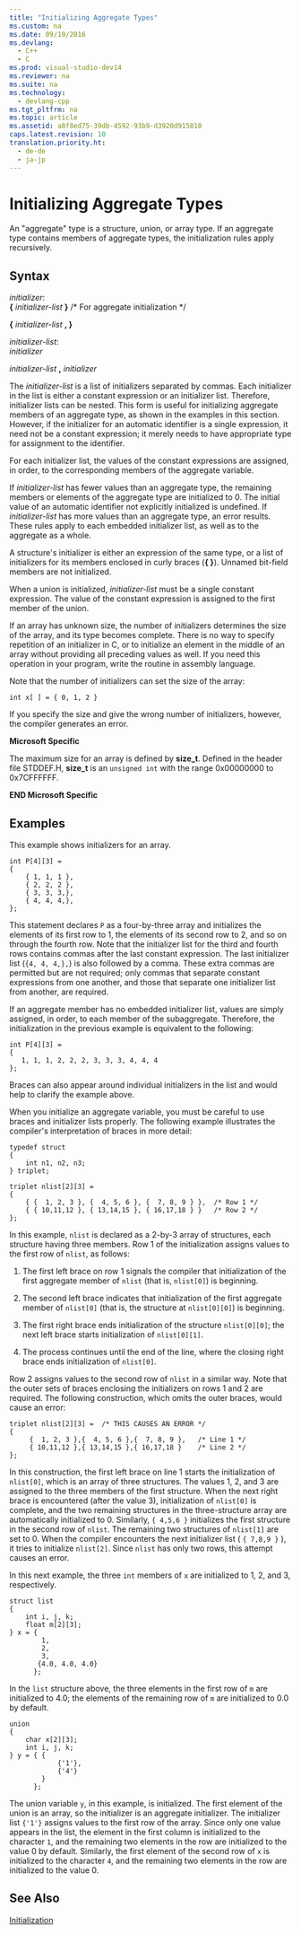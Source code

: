 ```yaml
---
title: "Initializing Aggregate Types"
ms.custom: na
ms.date: 09/19/2016
ms.devlang: 
  - C++
  - C
ms.prod: visual-studio-dev14
ms.reviewer: na
ms.suite: na
ms.technology: 
  - devlang-cpp
ms.tgt_pltfrm: na
ms.topic: article
ms.assetid: a8f8ed75-39db-4592-93b9-d3920d915810
caps.latest.revision: 10
translation.priority.ht: 
  - de-de
  - ja-jp
---
```

# Initializing Aggregate Types
An "aggregate" type is a structure, union, or array type. If an aggregate type contains members of aggregate types, the initialization rules apply recursively.  
  
## Syntax  
 *initializer*:  
 **{**  *initializer-list*  **}** /* For aggregate initialization \*/  
  
 **{**  *initializer-list*  **, }**  
  
 *initializer-list*:  
 *initializer*  
  
 *initializer-list*  **,**  *initializer*  
  
 The *initializer-list* is a list of initializers separated by commas. Each initializer in the list is either a constant expression or an initializer list. Therefore, initializer lists can be nested. This form is useful for initializing aggregate members of an aggregate type, as shown in the examples in this section. However, if the initializer for an automatic identifier is a single expression, it need not be a constant expression; it merely needs to have appropriate type for assignment to the identifier.  
  
 For each initializer list, the values of the constant expressions are assigned, in order, to the corresponding members of the aggregate variable.  
  
 If *initializer-list* has fewer values than an aggregate type, the remaining members or elements of the aggregate type are initialized to 0. The initial value of an automatic identifier not explicitly initialized is undefined. If *initializer-list* has more values than an aggregate type, an error results. These rules apply to each embedded initializer list, as well as to the aggregate as a whole.  
  
 A structure's initializer is either an expression of the same type, or a list of initializers for its members enclosed in curly braces (**{ }**). Unnamed bit-field members are not initialized.  
  
 When a union is initialized, *initializer-list* must be a single constant expression. The value of the constant expression is assigned to the first member of the union.  
  
 If an array has unknown size, the number of initializers determines the size of the array, and its type becomes complete. There is no way to specify repetition of an initializer in C, or to initialize an element in the middle of an array without providing all preceding values as well. If you need this operation in your program, write the routine in assembly language.  
  
 Note that the number of initializers can set the size of the array:  
  
```  
int x[ ] = { 0, 1, 2 }  
```  
  
 If you specify the size and give the wrong number of initializers, however, the compiler generates an error.  
  
 **Microsoft Specific**  
  
 The maximum size for an array is defined by **size_t**. Defined in the header file STDDEF.H, **size_t** is an `unsigned int` with the range 0x00000000 to 0x7CFFFFFF.  
  
 **END Microsoft Specific**  
  
## Examples  
 This example shows initializers for an array.  
  
```  
int P[4][3] =   
{  
    { 1, 1, 1 },  
    { 2, 2, 2 },  
    { 3, 3, 3,},  
    { 4, 4, 4,},  
};  
```  
  
 This statement declares `P` as a four-by-three array and initializes the elements of its first row to 1, the elements of its second row to 2, and so on through the fourth row. Note that the initializer list for the third and fourth rows contains commas after the last constant expression. The last initializer list (`{4, 4, 4,},`) is also followed by a comma. These extra commas are permitted but are not required; only commas that separate constant expressions from one another, and those that separate one initializer list from another, are required.  
  
 If an aggregate member has no embedded initializer list, values are simply assigned, in order, to each member of the subaggregate. Therefore, the initialization in the previous example is equivalent to the following:  
  
```  
int P[4][3] =   
{  
   1, 1, 1, 2, 2, 2, 3, 3, 3, 4, 4, 4  
};  
```  
  
 Braces can also appear around individual initializers in the list and would help to clarify the example above.  
  
 When you initialize an aggregate variable, you must be careful to use braces and initializer lists properly. The following example illustrates the compiler's interpretation of braces in more detail:  
  
```  
typedef struct   
{  
    int n1, n2, n3;  
} triplet;  
  
triplet nlist[2][3] =   
{  
    { {  1, 2, 3 }, {  4, 5, 6 }, {  7, 8, 9 } },  /* Row 1 */  
    { { 10,11,12 }, { 13,14,15 }, { 16,17,18 } }   /* Row 2 */  
};  
```  
  
 In this example, `nlist` is declared as a 2-by-3 array of structures, each structure having three members. Row 1 of the initialization assigns values to the first row of `nlist`, as follows:  
  
1.  The first left brace on row 1 signals the compiler that initialization of the first aggregate member of `nlist` (that is, `nlist[0]`) is beginning.  
  
2.  The second left brace indicates that initialization of the first aggregate member of `nlist[0]` (that is, the structure at `nlist[0][0]`) is beginning.  
  
3.  The first right brace ends initialization of the structure `nlist[0][0]`; the next left brace starts initialization of `nlist[0][1]`.  
  
4.  The process continues until the end of the line, where the closing right brace ends initialization of `nlist[0]`.  
  
 Row 2 assigns values to the second row of `nlist` in a similar way. Note that the outer sets of braces enclosing the initializers on rows 1 and 2 are required. The following construction, which omits the outer braces, would cause an error:  
  
```  
triplet nlist[2][3] =  /* THIS CAUSES AN ERROR */  
{  
     {  1, 2, 3 },{  4, 5, 6 },{  7, 8, 9 },   /* Line 1 */  
     { 10,11,12 },{ 13,14,15 },{ 16,17,18 }    /* Line 2 */  
};  
```  
  
 In this construction, the first left brace on line 1 starts the initialization of `nlist[0]`, which is an array of three structures. The values 1, 2, and 3 are assigned to the three members of the first structure. When the next right brace is encountered (after the value 3), initialization of `nlist[0]` is complete, and the two remaining structures in the three-structure array are automatically initialized to 0. Similarly, `{ 4,5,6 }` initializes the first structure in the second row of `nlist`. The remaining two structures of `nlist[1]` are set to 0. When the compiler encounters the next initializer list ( `{ 7,8,9 }` ), it tries to initialize `nlist[2]`. Since `nlist` has only two rows, this attempt causes an error.  
  
 In this next example, the three `int` members of `x` are initialized to 1, 2, and 3, respectively.  
  
```  
struct list   
{  
    int i, j, k;  
    float m[2][3];  
} x = {  
        1,  
        2,  
        3,  
       {4.0, 4.0, 4.0}  
      };  
```  
  
 In the `list` structure above, the three elements in the first row of `m` are initialized to 4.0; the elements of the remaining row of `m` are initialized to 0.0 by default.  
  
```  
union  
{  
    char x[2][3];  
    int i, j, k;  
} y = { {  
            {'1'},  
            {'4'}   
        }  
      };  
```  
  
 The union variable `y`, in this example, is initialized. The first element of the union is an array, so the initializer is an aggregate initializer. The initializer list `{'1'}` assigns values to the first row of the array. Since only one value appears in the list, the element in the first column is initialized to the character `1`, and the remaining two elements in the row are initialized to the value 0 by default. Similarly, the first element of the second row of `x` is initialized to the character `4`, and the remaining two elements in the row are initialized to the value 0.  
  
## See Also  
 [Initialization](../vs140/Initialization.md)